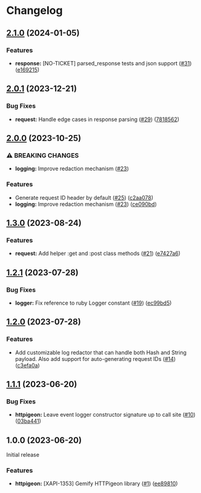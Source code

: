 # Changelog

## [2.1.0](https://github.com/dailypay/httpigeon/compare/v2.0.1...v2.1.0) (2024-01-05)


### Features

* **response:** [NO-TICKET] parsed_response tests and json support ([#31](https://github.com/dailypay/httpigeon/issues/31)) ([e169215](https://github.com/dailypay/httpigeon/commit/e169215e1394927cb9137e1691196aa535ffd25d))

## [2.0.1](https://github.com/dailypay/httpigeon/compare/v2.0.0...v2.0.1) (2023-12-21)


### Bug Fixes

* **request:** Handle edge cases in response parsing ([#29](https://github.com/dailypay/httpigeon/issues/29)) ([7818562](https://github.com/dailypay/httpigeon/commit/7818562736b5c5258b77357c73f24926e46eb458))

## [2.0.0](https://github.com/dailypay/httpigeon/compare/v1.3.0...v2.0.0) (2023-10-25)


### ⚠ BREAKING CHANGES

* **logging:** Improve redaction mechanism ([#23](https://github.com/dailypay/httpigeon/issues/23))

### Features

* Generate request ID header by default ([#25](https://github.com/dailypay/httpigeon/issues/25)) ([c2aa078](https://github.com/dailypay/httpigeon/commit/c2aa078947c422f544ff1b36d77576a2a3681d08))
* **logging:** Improve redaction mechanism ([#23](https://github.com/dailypay/httpigeon/issues/23)) ([ce090bd](https://github.com/dailypay/httpigeon/commit/ce090bd0124ef3f3ec616d7c0af5a4652be11b0a))

## [1.3.0](https://github.com/dailypay/httpigeon/compare/v1.2.1...v1.3.0) (2023-08-24)


### Features

* **request:** Add helper :get and :post class methods ([#21](https://github.com/dailypay/httpigeon/issues/21)) ([e7427a6](https://github.com/dailypay/httpigeon/commit/e7427a6f1fe2d39e4cce2ec3ea1188e03b563287))

## [1.2.1](https://github.com/dailypay/httpigeon/compare/v1.2.0...v1.2.1) (2023-07-28)


### Bug Fixes

* **logger:** Fix reference to ruby Logger constant ([#19](https://github.com/dailypay/httpigeon/issues/19)) ([ec99bd5](https://github.com/dailypay/httpigeon/commit/ec99bd5b6371256ded6c88c8413b0bd2c926a7a1))

## [1.2.0](https://github.com/dailypay/httpigeon/compare/v1.1.1...v1.2.0) (2023-07-28)


### Features

* Add customizable log redactor that can handle both Hash and String payload. Also add support for auto-generating request IDs ([#14](https://github.com/dailypay/httpigeon/issues/14)) ([c3efa0a](https://github.com/dailypay/httpigeon/commit/c3efa0a510cda687f6a6822e17c1c9600ba4dfd0))

## [1.1.1](https://github.com/dailypay/httpigeon/compare/v1.1.0...v1.1.1) (2023-06-20)


### Bug Fixes

* **httpigeon:** Leave event logger constructor signature up to call site ([#10](https://github.com/dailypay/httpigeon/issues/10)) ([03ba441](https://github.com/dailypay/httpigeon/commit/03ba441c66d8ea6562f218b41cc8f724bd98a4a9))

## 1.0.0 (2023-06-20)
Initial release

### Features

* **httpigeon:** [XAPI-1353] Gemify HTTPigeon library ([#1](https://github.com/dailypay/httpigeon/issues/1)) ([ee89810](https://github.com/dailypay/httpigeon/commit/ee898102b2dffe6623e57a0d799a8b9a37d068a1))
